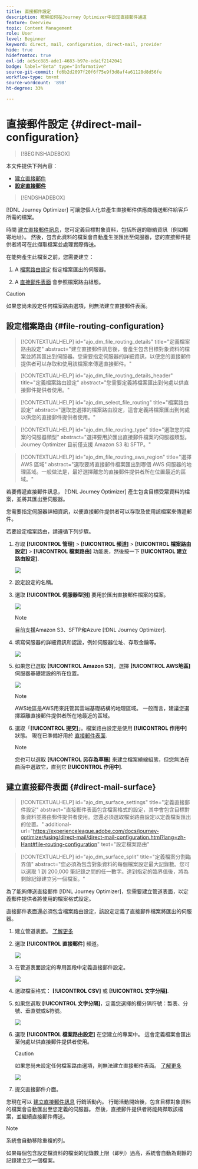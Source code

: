 ```yaml
---
title: 直接郵件設定
description: 瞭解如何在Journey Optimizer中設定直接郵件通道
feature: Overview
topic: Content Management
role: User
level: Beginner
keyword: direct, mail, configuration, direct-mail, provider
hide: true
hidefromtoc: true
exl-id: ae5cc885-ade1-4683-b97e-eda1f2142041
badge: label="Beta" type="Informative"
source-git-commit: fd6b2d2097f20f6f75e9f3d8af4a61128d8d56fe
workflow-type: tm+mt
source-wordcount: '898'
ht-degree: 33%

---
```


# 直接郵件設定 {#direct-mail-configuration}

>[!BEGINSHADEBOX]

本文件提供下列內容：

* [建立直接郵件](create-direct-mail.md)
* **[設定直接郵件](direct-mail-configuration.md)**

>[!ENDSHADEBOX]

[!DNL Journey Optimizer] 可讓您個人化並產生直接郵件供應商傳送郵件給客戶所需的檔案。

時間 [建立直接郵件訊息](../direct-mail/create-direct-mail.md)，您可定義目標對象資料，包括所選的聯絡資訊（例如郵寄地址）。 然後，包含此資料的檔案會自動產生並匯出至伺服器，您的直接郵件提供者將可在此擷取檔案並處理實際傳送。

在能夠產生此檔案之前，您需要建立：

1. A [檔案路由設定](#file-routing-configuration) 指定檔案匯出的伺服器。

1. A [直接郵件表面](#direct-mail-surface) 會參照檔案路由組態。

>[!CAUTION]
>
>如果您尚未設定任何檔案路由選項，則無法建立直接郵件表面。

## 設定檔案路由 {#file-routing-configuration}

>[!CONTEXTUALHELP]
>id="ajo_dm_file_routing_details"
>title="定義檔案路由設定"
>abstract="建立直接郵件訊息後，會產生包含目標對象資料的檔案並將其匯出到伺服器。您需要指定伺服器的詳細資訊，以便您的直接郵件提供者可以存取和使用該檔案來傳遞直接郵件。"

<!--
>additional-url="https://experienceleague.adobe.com/docs/journey-optimizer/using/direct-mail/create-direct-mail.html" text="Create a direct mail message"-->

>[!CONTEXTUALHELP]
>id="ajo_dm_file_routing_details_header"
>title="定義檔案路由設定"
>abstract="您需要定義將檔案匯出到何處以供直接郵件提供者使用。"

>[!CONTEXTUALHELP]
>id="ajo_dm_select_file_routing"
>title="檔案路由設定"
>abstract="選取您選擇的檔案路由設定，這會定義將檔案匯出到何處以供您的直接郵件提供者使用。"

>[!CONTEXTUALHELP]
>id="ajo_dm_file_routing_type"
>title="選取您的檔案的伺服器類型"
>abstract="選擇要用於匯出直接郵件檔案的伺服器類型。Journey Optimizer 目前僅支援 Amazon S3 和 SFTP。"

>[!CONTEXTUALHELP]
>id="ajo_dm_file_routing_aws_region"
>title="選擇 AWS 區域"
>abstract="選取要將直接郵件檔案匯出到哪個 AWS 伺服器的地理區域。一般做法是，最好選擇離您的直接郵件提供者所在位置最近的區域。"

若要傳遞直接郵件訊息， [!DNL Journey Optimizer] 產生包含目標受眾資料的檔案，並將其匯出至伺服器。

您需要指定伺服器詳細資訊，以便直接郵件提供者可以存取及使用該檔案來傳遞郵件。

若要設定檔案路由，請遵循下列步驟。

1. 存取 **[!UICONTROL 管理]** > **[!UICONTROL 頻道]** > **[!UICONTROL 檔案路由設定]** > **[!UICONTROL 檔案路由]** 功能表，然後按一下 **[!UICONTROL 建立路由設定]**.

   ![](assets/file-routing-config-button.png)

1. 設定設定的名稱。

1. 選取 **[!UICONTROL 伺服器型別]** 要用於匯出直接郵件檔案的檔案。

   ![](assets/file-routing-config-type.png)

   >[!NOTE]
   >
   >目前支援Amazon S3、SFTP和Azure [!DNL Journey Optimizer].

1. 填寫伺服器的詳細資訊和認證，例如伺服器位址、存取金鑰等。

   ![](assets/file-routing-config-sftp-details.png)

1. 如果您已選取 **[!UICONTROL Amazon S3]**，選擇 **[!UICONTROL AWS地區]** 伺服器基礎建設的所在位置。

   ![](assets/file-routing-config-aws-region.png)

   >[!NOTE]
   >
   >AWS地區是AWS用來託管其雲端基礎結構的地理區域。 一般而言，建議您選擇距離直接郵件提供者所在地最近的區域。

1. 選取「**[!UICONTROL 提交]**」。檔案路由設定是使用 **[!UICONTROL 作用中]** 狀態。 現在已準備好用於 [直接郵件表面](#direct-mail-surface).

   >[!NOTE]
   >
   >您也可以選取 **[!UICONTROL 另存為草稿]** 來建立檔案繞線組態，但您無法在曲面中選取它，直到它 **[!UICONTROL 作用中]**.

## 建立直接郵件表面 {#direct-mail-surface}

>[!CONTEXTUALHELP]
>id="ajo_dm_surface_settings"
>title="定義直接郵件設定"
>abstract="直接郵件表面包含檔案格式的設定，其中會包含目標對象資料並將由郵件提供者使用。您還必須選取檔案路由設定以定義檔案匯出的位置。"
>additional-url="https://experienceleague.adobe.com/docs/journey-optimizer/using/direct-mail/direct-mail-configuration.html?lang=zh-Hant#file-routing-configuration" text="設定檔案路由"

<!--
>[!CONTEXTUALHELP]
>id="ajo_dm_surface_sort"
>title="Define the sort order"
>abstract="If you select this option, the sort will be by profile ID, ascending or descending. If you unselect it, the sorting configuration defined when creating the direct mail message within a journey or a campaign."-->

>[!CONTEXTUALHELP]
>id="ajo_dm_surface_split"
>title="定義檔案分割臨界值"
>abstract="您必須為包含對象資料的每個檔案設定最大記錄數。您可以選取 1 到 200,000 筆記錄之間的任一數字。達到指定的臨界值後，將為剩餘記錄建立另一個檔案。"

為了能夠傳送直接郵件 [!DNL Journey Optimizer]，您需要建立管道表面，以定義郵件提供者將使用的檔案格式設定。

直接郵件表面還必須包含檔案路由設定，該設定定義了直接郵件檔案將匯出的伺服器。

1. 建立管道表面。 [了解更多](../configuration/channel-surfaces.md)

1. 選取 **[!UICONTROL 直接郵件]** 頻道。

   ![](assets/surface-direct-mail-channel.png)

1. 在管道表面設定的專用區段中定義直接郵件設定。

   ![](assets/surface-direct-mail-settings.png)

   <!--![](assets/surface-direct-mail-settings-with-insertion.png)-->

1. 選取檔案格式： **[!UICONTROL CSV]** 或 **[!UICONTROL 文字分隔]**.

1. 如果您選取 **[!UICONTROL 文字分隔]**，定義您選擇的欄分隔符號：製表、分號、垂直號或&amp;符號。

   ![](assets/surface-direct-mail-column-separator.png)

1. 選取 **[!UICONTROL 檔案路由設定]** 在您建立的專案中。 這會定義檔案會匯出至何處以供直接郵件提供者使用。

   >[!CAUTION]
   >
   >如果您尚未設定任何檔案路由選項，則無法建立直接郵件表面。 [了解更多](#file-routing-configuration)

   ![](assets/surface-direct-mail-file-routing.png)

   <!--![](assets/surface-direct-mail-file-routing-with-insertion.png)-->

1. 提交直接郵件介面。

您現在可以 [建立直接郵件訊息](../direct-mail/create-direct-mail.md) 行銷活動內。 行銷活動開始後，包含目標對象資料的檔案會自動匯出至您定義的伺服器。 然後，直接郵件提供者將能夠擷取該檔案，並繼續直接郵件傳送。

>[!NOTE]
>
>系統會自動移除重複的列。
>
>如果每個包含設定檔資料的檔案的記錄數上限（即列）過高，系統會自動為剩餘的記錄建立另一個檔案。

<!--
    In the **[!UICONTROL Insertion]** section, you can choose to automatically remove duplicate rows.

    Define the maximum number of records (i.e. rows) for each file containing profile data. After the specified threshold is reached, another file will be created for the remaining records.

    ![](assets/surface-direct-mail-split.png)

    For example, if there are 100,000 records in the file and the threshold limit is set to 60,000, the records will be split into two files. The first file will contain 60,000 rows, and the second file will contain the remaining 40,000 rows.

    >[!NOTE]
    >
    >NOTE You can set any number between 1 and 200,000 records, meaning each file must contain at least 1 row and no more than 200,000 rows.

-->